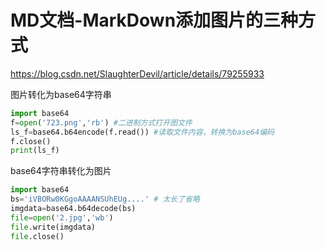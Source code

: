 # MD文档-MarkDown添加图片的三种方式

https://blog.csdn.net/SlaughterDevil/article/details/79255933


图片转化为base64字符串

```Python
import base64
f=open('723.png','rb') #二进制方式打开图文件
ls_f=base64.b64encode(f.read()) #读取文件内容，转换为base64编码
f.close()
print(ls_f)
```

base64字符串转化为图片

```Python
import base64
bs='iVBORw0KGgoAAAANSUhEUg....' # 太长了省略
imgdata=base64.b64decode(bs)
file=open('2.jpg','wb')
file.write(imgdata)
file.close()
```
